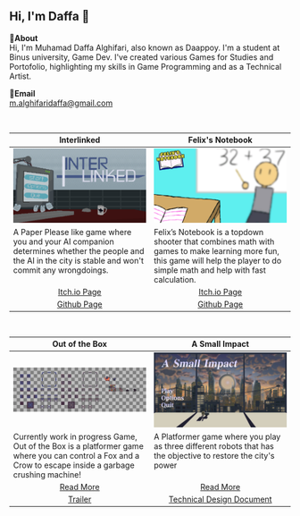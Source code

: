 Hi, I'm Daffa 👋
---
**📌About** <br>
Hi, I'm Muhamad Daffa Alghifari, also known as Daappoy. I'm a student at Binus university, Game Dev. I've created various Games for Studies and Portofolio, highlighting my skills in Game Programming and as a Technical Artist.

**📩Email** <br>
m.alghifaridaffa@gmail.com

<br>

<table width="100%">
  <thead>
    <tr>
      <th width="50%" align="center"><a>Interlinked </a></th> <!--tittle-->
      <th width="50%" align="center"><a>Felix's Notebook</a></th> <!--tittle-->
    </tr>
  </thead>
  <tbody>
    <tr>
      <td align="center">
        <img src="https://github.com/Daappoy/Interlinked/blob/main/Assets/Screenshoot/Interlinked%20main%20meny.png" alt="1" style="width:100%;height:auto;">
      </td>
      <td align="center">
        <img src="https://github.com/Daappoy/FelixNotebook/blob/main/Assets/ScreenShoots/Felix'sNotebook.png" alt="2" style="width:100%;height:auto;">
      </td>
    </tr>
    <tr>
      <td valign="text-top">A Paper Please like game where you and your AI companion determines whether the people and the AI in the city is stable and won't commit any wrongdoings.</td> <!--desc-->
      <td valign="text-top">Felix’s Notebook is a topdown shooter that combines math with games to make learning more fun, this game will help the player to do simple math and help with fast calculation.</td> <!--desc-->
    </tr>
    <tr>
      <td align="center"><a href="https://malootter.itch.io/interlinked">Itch.io Page</a></td> <!--link1-->
      <td align="center"><a href="https://thehoodedhood.itch.io/felixs-notebook">Itch.io Page</a></td> <!--link2-->
    </tr>
    <tr>
      <td align="center"><a href="https://github.com/Daappoy/Interlinked">Github Page</a></td>  
      <td align="center"><a href="https://www.youtube.com/watch?v=MXbSJmlWlX0">Github Page</a></td>  
    </tr>
  </tbody>
</table>


<br>


<table width="100%">
  <thead>
    <tr>
      <th width="50%" align="center"><a>Out of the Box</a></th> <!--tittle 3-->
     <th width="50%" align="center"><a>A Small Impact</a></th> <!--tittle 4 -->
    </tr>
  </thead>
  <tbody>
    <tr>
      <td align="center">
        <img src="https://github.com/Daappoy/SoftwareEngineering/blob/main/Assets/Screenshoots/WIPFoxandCrow.png" alt="1" style="width:100%;height:auto;">
      </td>
      <td align="center">
        <img src="https://github.com/Daappoy/Gemastik25/blob/main/Assets/Assets/UI/ASmallImpactMenu.jpg" alt="2" style="width:100%;height:auto;">
      </td>
    </tr>
    <tr>
      <td valign="text-top">Currently work in progress Game, Out of the Box is a platformer game where you can control a Fox and a Crow to escape inside a garbage crushing machine!</td> <!--desc-->
      <td valign="text-top">A Platformer game where you play as three different robots that has the objective to restore the city's power</td> <!--desc-->
    </tr>
    <tr>
      <td align="center"><a href="https://randomhunter33.itch.io/outofthebox">Read More</a></td> <!--link 3-->
      <td align="center"><a href="https://github.com/Daappoy/Gemastik25">Read More</a></td> <!--link 4-->
    </tr>
     <tr>
     <!-- <td align="center"><a href="https://youtu.be/U301oBPnyCg">Trailer</a></td> <!--link 3-->
       <tr></tr>
      <td align="center"><a href="https://www.youtube.com/watch?v=PdMzHV_UDoI">Trailer</a></td>
       <td align="center"><a href="https://www.notion.so/A-Small-Impact-Technical-design-26f218858793806a9c92c48824b914ff">Technical Design Document</a></td>
     </tr>
  </tbody>
</table>

